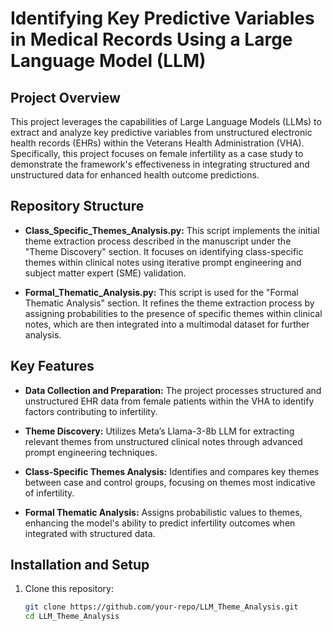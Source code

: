# Identifying Key Predictive Variables in Medical Records Using a Large Language Model (LLM)

## Project Overview

This project leverages the capabilities of Large Language Models (LLMs) to extract and analyze key predictive variables from unstructured electronic health records (EHRs) within the Veterans Health Administration (VHA). Specifically, this project focuses on female infertility as a case study to demonstrate the framework's effectiveness in integrating structured and unstructured data for enhanced health outcome predictions.

## Repository Structure

- **Class_Specific_Themes_Analysis.py:** This script implements the initial theme extraction process described in the manuscript under the "Theme Discovery" section. It focuses on identifying class-specific themes within clinical notes using iterative prompt engineering and subject matter expert (SME) validation.
 
- **Formal_Thematic_Analysis.py:** This script is used for the "Formal Thematic Analysis" section. It refines the theme extraction process by assigning probabilities to the presence of specific themes within clinical notes, which are then integrated into a multimodal dataset for further analysis.

## Key Features

- **Data Collection and Preparation:** The project processes structured and unstructured EHR data from female patients within the VHA to identify factors contributing to infertility.
 
- **Theme Discovery:** Utilizes Meta’s Llama-3-8b LLM for extracting relevant themes from unstructured clinical notes through advanced prompt engineering techniques.
 
- **Class-Specific Themes Analysis:** Identifies and compares key themes between case and control groups, focusing on themes most indicative of infertility.
 
- **Formal Thematic Analysis:** Assigns probabilistic values to themes, enhancing the model's ability to predict infertility outcomes when integrated with structured data.

## Installation and Setup

1. Clone this repository:
   ```bash
   git clone https://github.com/your-repo/LLM_Theme_Analysis.git
   cd LLM_Theme_Analysis
